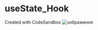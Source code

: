 # useState_Hook
Created with CodeSandbox
![зображення](https://user-images.githubusercontent.com/66317972/217067990-400879bc-3c7f-409e-a8d2-04d784e783a1.png)
